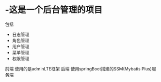 # -这是一个后台管理的项目
包括
  * 日志管理
  * 角色管理
  * 用户管理
  * 菜单管理
  * 权限管理
  
前端 使用的是adminLTE框架
后端 使用springBoot搭建的SSM(Mybatis Plus)服务端
